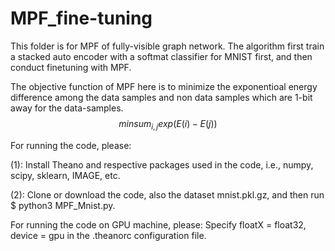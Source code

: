 # MPF_fine-tuning

This folder is for MPF of fully-visible graph network. 
The algorithm first train a stacked auto encoder with a softmat classifier for MNIST first, 
and then conduct finetuning with MPF. 

The objective function of MPF here is to minimize the exponentioal energy difference among the data samples and non data samples which 
are 1-bit away for the data-samples. $$min sum_{i,j} exp(E(i) - E(j))$$

For running the code, please:

(1): Install Theano and respective packages used in the code, i.e., numpy, scipy, sklearn, IMAGE, etc. 

(2): Clone or download the code, also the dataset mnist.pkl.gz, and then run $ python3 MPF_Mnist.py. 

For running the code on GPU machine, please:
Specify floatX = float32, device = gpu in the .theanorc configuration file. 

